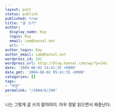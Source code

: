 ```yaml
---
layout: post
status: publish
published: true
title: "글 쓰기"
author:
  display_name: Kay
  login: Kay
  email: iam@hannal.net
  url: ''
author_login: Kay
author_email: iam@hannal.net
wordpress_id: 241
wordpress_url: http://blog.hannal.com/wp/?p=241
date: '2004-06-02 14:41:35 +0900'
date_gmt: '2004-06-02 05:41:35 +0900'
categories: []
tags:
- "희망"
permalink: "/2004/6/290"
---
```

<p>나는 그렇게 글 쓰지 말아야지. 아우 정말 읽으면서 짜증난다.</p>
